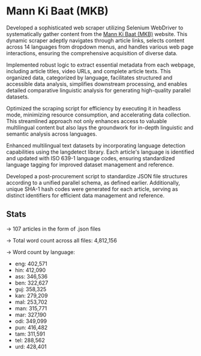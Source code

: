 # Mann Ki Baat (MKB)
Developed a sophisticated web scraper utilizing Selenium WebDriver to systematically gather content from the [Mann Ki Baat (MKB)](https://www.pmindia.gov.in/en/mann-ki-baat/) website. This dynamic scraper adeptly navigates through article links, selects content across 14 languages from dropdown menus, and handles various web page interactions, ensuring the comprehensive acquisition of diverse data.

Implemented robust logic to extract essential metadata from each webpage, including article titles, video URLs, and complete article texts. This organized data, categorized by language, facilitates structured and accessible data analysis, simplifies downstream processing, and enables detailed comparative linguistic analysis for generating high-quality parallel datasets.

Optimized the scraping script for efficiency by executing it in headless mode, minimizing resource consumption, and accelerating data collection. This streamlined approach not only enhances access to valuable multilingual content but also lays the groundwork for in-depth linguistic and semantic analysis across languages.

Enhanced multilingual text datasets by incorporating language detection capabilities using the langdetect library. Each article's language is identified and updated with ISO 639-1 language codes, ensuring standardized language tagging for improved dataset management and reference.

Developed a post-procurement script to standardize JSON file structures according to a unified parallel schema, as defined earlier. Additionally, unique SHA-1 hash codes were generated for each article, serving as distinct identifiers for efficient data management and reference.

## Stats
→ 107 articles in the form of .json files

→ Total word count across all files: 4,812,156

→ Word count by language:
- eng: 402,571
- hin: 412,090
- ass: 346,536
- ben: 322,627
- guj: 358,325
- kan: 279,209
- mal: 253,702
- man: 315,771
- mar: 327,190
- odi: 349,099
- pun: 416,482
- tam: 311,591
- tel: 288,562
- urd: 428,401
